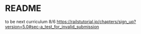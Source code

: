 # README

to be next curriculum 8/6
 https://railstutorial.jp/chapters/sign_up?version=5.0#sec-a_test_for_invalid_submission
